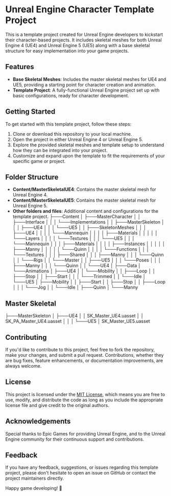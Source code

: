 # Unreal Engine Character Template Project

This is a template project created for Unreal Engine developers to kickstart their character-based projects. It includes skeletal meshes for both Unreal Engine 4 (UE4) and Unreal Engine 5 (UE5) along with a base skeletal structure for easy implementation into your game projects.

## Features

- **Base Skeletal Meshes**: Includes the master skeletal meshes for UE4 and UE5, providing a starting point for character creation and animation.
- **Template Project**: A fully-functional Unreal Engine project set up with basic configurations, ready for character development.

## Getting Started

To get started with this template project, follow these steps:

1. Clone or download this repository to your local machine.
2. Open the project in either Unreal Engine 4 or Unreal Engine 5.
3. Explore the provided skeletal meshes and template setup to understand how they can be integrated into your project.
4. Customize and expand upon the template to fit the requirements of your specific game or project.

## Folder Structure

- **Content/MasterSkeletalUE4**: Contains the master skeletal mesh for Unreal Engine 4.
- **Content/MasterSkeletalUE5**: Contains the master skeletal mesh for Unreal Engine 5.
- **Other folders and files**: Additional content and configurations for the template project.
├───Content
│   ├───MasterCharacter
│   │   ├───Interface
│   │   │   └───Implementations
│   │   ├───MasterSkeleton
│   │   │   ├───UE4
│   │   │   └───UE5
│   │   ├───SkeletonMeshes
│   │   │   ├───UE4
│   │   │   │   └───Mannequin
│   │   │   │       ├───Materials
│   │   │   │       │   └───Layers
│   │   │   │       └───Textures
│   │   │   └───UE5
│   │   │       └───Mannequin
│   │   │           ├───Materials
│   │   │           │   ├───Instances
│   │   │           │   │   ├───Manny
│   │   │           │   │   └───Quinn
│   │   │           │   └───Functions
│   │   │           └───Textures
│   │   │               ├───Shared
│   │   │               ├───Manny
│   │   │               └───Quinn
│   │   └───Rigs
│   │       └───Master
│   │           ├───UE5
│   │           │   └───Poses
│   │           │       ├───Manny
│   │           │       └───Quinn
│   │           └───UE4
│   ├───Data
│   └───Animations
│       ├───UE4
│       │   └───Mobility
│       │       ├───Loop
│       │       ├───Stop
│       │       ├───Start
│       │       │   └───Trimmed
│       │       └───Idle
│       └───UE5
│           ├───Mobility
│           │   ├───Start
│           │   ├───Stop
│           │   ├───Loop
│           │   │   └───Jog
│           │   └───Idle
│           ├───Quinn
│           └───Manny

## Master Skeletal
├───MasterSkeleton
│   ├───UE4
│   │       SK_Master_UE4.uasset
│   │       SK_PA_Master_UE4.uasset
│   │
│   └───UE5
│           SK_Master_UE5.uasset


## Contributing

If you'd like to contribute to this project, feel free to fork the repository, make your changes, and submit a pull request. Contributions, whether they are bug fixes, feature enhancements, or documentation improvements, are always welcome.

## License

This project is licensed under the [MIT License](LICENSE), which means you are free to use, modify, and distribute the code as long as you include the appropriate license file and give credit to the original authors.

## Acknowledgements

Special thanks to Epic Games for providing Unreal Engine, and to the Unreal Engine community for their continuous support and contributions.

## Feedback

If you have any feedback, suggestions, or issues regarding this template project, please don't hesitate to open an issue on GitHub or contact the project maintainers directly.

Happy game developing! 🚀
